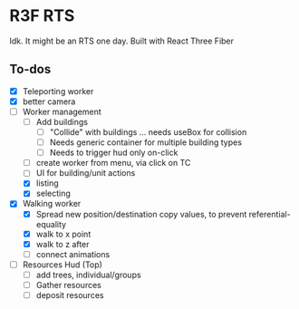 # R3F RTS

Idk. It might be an RTS one day. Built with React Three Fiber

## To-dos

- [x] Teleporting worker
- [x] better camera
- [ ] Worker management
  - [ ] Add buildings
    - [ ] "Collide" with buildings ... needs useBox for collision
    - [ ] Needs generic container for multiple building types
    - [ ] Needs to trigger hud only on-click
  - [ ] create worker from menu, via click on TC
  - [ ] UI for building/unit actions
  - [x] listing
  - [x] selecting
- [x] Walking worker
  - [x] Spread new position/destination copy values, to prevent referential-equality
  - [x] walk to x point
  - [x] walk to z after
  - [ ] connect animations
- [ ] Resources Hud (Top)
  - [ ] add trees, individual/groups
  - [ ] Gather resources
  - [ ] deposit resources
